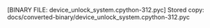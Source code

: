 [BINARY FILE: device_unlock_system.cpython-312.pyc]
Stored copy: docs/converted-binary/device_unlock_system.cpython-312.pyc

